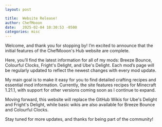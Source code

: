 ```yaml
---
layout: post

title:  Website Release!
author: ChefMooon
date:   2025-02-04 10:30:53 -0500
categories: misc
---
```


Welcome, and thank you for stopping by! I’m excited to announce that the initial features of the ChefMooon's Hub website are complete.

Here, you’ll find the latest information for all of my mods: Breeze Bounce, Colourful Clocks, Fright's Delight, and Ube's Delight. Each mod’s page will be regularly updated to reflect the newest changes with every mod update.

My main goal is to make it easy for you to find detailed crafting recipes and essential mod information. Currently, the site features recipes for Minecraft 1.21.1, with support for other versions coming soon as I continue to expand.

Moving forward, this website will replace the GitHub Wikis for Ube's Delight and Fright's Delight, while basic wikis are also available for Breeze Bounce and Colourful Clocks.

Stay tuned for more updates, and thanks for being part of the community!